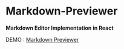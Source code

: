 # Markdown-Previewer
**Markdown Editor Implementation in React**

DEMO : [Markdown Previewer](https://codepen.io/sekharBheri/pen/qBWVvxb)
